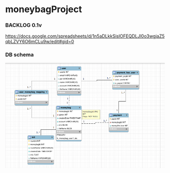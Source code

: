 # moneybagProject

### BACKLOG 0.1v <br/>
https://docs.google.com/spreadsheets/d/1n5aDLkkSislOFEQDLJl0o3wgjaZ5qbLZVY6O6mCLu9w/edit#gid=0

### DB schema
<img src="https://github.com/dayoungles/moneybagProject/blob/master/webapp/img/DB_schema.png">